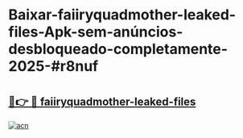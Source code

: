 # Baixar-faiiryquadmother-leaked-files-Apk-sem-anúncios-desbloqueado-completamente-2025-#r8nuf

# <h2><a href="https://ainizakaria.my?title=faiiryquadmother-leaked-files&ref=24M">🔗👉 🔴 faiiryquadmother-leaked-files</a></h2>

[![acn](https://github.com/user-attachments/assets/0f9c940e-d8b0-45ae-aac7-cd30a18b3e1c)](https://ainizakaria.my?title=faiiryquadmother-leaked-files&ref=24M)

